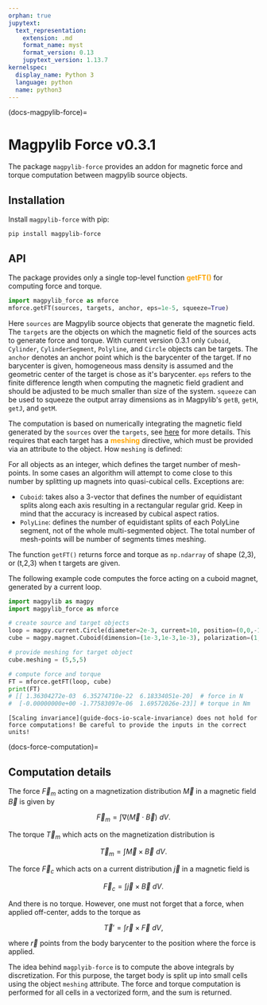 ```yaml
---
orphan: true
jupytext:
  text_representation:
    extension: .md
    format_name: myst
    format_version: 0.13
    jupytext_version: 1.13.7
kernelspec:
  display_name: Python 3
  language: python
  name: python3
---
```


(docs-magpylib-force)=

# Magpylib Force v0.3.1

The package `magpylib-force` provides an addon for magnetic force and torque
computation between magpylib source objects.

## Installation

Install `magpylib-force` with pip:

```console
pip install magpylib-force
```

## API

The package provides only a single top-level function
<span style="color: orange">**getFT()**</span> for computing force and torque.

```python
import magpylib_force as mforce
mforce.getFT(sources, targets, anchor, eps=1e-5, squeeze=True)
```

Here `sources` are Magpylib source objects that generate the magnetic field. The
`targets` are the objects on which the magnetic field of the sources acts to
generate force and torque. With current version 0.3.1 only `Cuboid`, `Cylinder`,
`CylinderSegment`, `Polyline`, and `Circle` objects can be targets. The `anchor`
denotes an anchor point which is the barycenter of the target. If no barycenter
is given, homogeneous mass density is assumed and the geometric center of the
target is chose as it's barycenter. `eps` refers to the finite difference length
when computing the magnetic field gradient and should be adjusted to be much
smaller than size of the system. `squeeze` can be used to squeeze the output
array dimensions as in Magpylib's `getB`, `getH`, `getJ`, and `getM`.

The computation is based on numerically integrating the magnetic field generated
by the `sources` over the `targets`, see [here](docs-force-computation) for more
details. This requires that each target has a
<span style="color: orange">**meshing**</span> directive, which must be provided
via an attribute to the object. How `meshing` is defined:

For all objects as an integer, which defines the target number of mesh-points.
In some cases an algorithm will attempt to come close to this number by
splitting up magnets into quasi-cubical cells. Exceptions are:

- `Cuboid`: takes also a 3-vector that defines the number of equidistant splits
  along each axis resulting in a rectangular regular grid. Keep in mind that the
  accuracy is increased by cubical aspect ratios.
- `PolyLine`: defines the number of equidistant splits of each PolyLine segment,
  not of the whole multi-segmented object. The total number of mesh-points will
  be number of segments times meshing.

The function `getFT()` returns force and torque as `np.ndarray` of shape (2,3),
or (t,2,3) when t targets are given.

The following example code computes the force acting on a cuboid magnet,
generated by a current loop.

```python
import magpylib as magpy
import magpylib_force as mforce

# create source and target objects
loop = magpy.current.Circle(diameter=2e-3, current=10, position=(0,0,-1e-3))
cube = magpy.magnet.Cuboid(dimension=(1e-3,1e-3,1e-3), polarization=(1,0,0))

# provide meshing for target object
cube.meshing = (5,5,5)

# compute force and torque
FT = mforce.getFT(loop, cube)
print(FT)
# [[ 1.36304272e-03  6.35274710e-22  6.18334051e-20]  # force in N
#  [-0.00000000e+00 -1.77583097e-06  1.69572026e-23]] # torque in Nm
```

```{warning}
[Scaling invariance](guide-docs-io-scale-invariance) does not hold for force computations! Be careful to provide the inputs in the correct units!
```

(docs-force-computation)=

## Computation details

The force $\vec{F}_m$ acting on a magnetization distribution $\vec{M}$ in a
magnetic field $\vec{B}$ is given by

$$\vec{F}_m = \int \nabla (\vec{M}\cdot\vec{B}) \ dV.$$

The torque $\vec{T}_m$ which acts on the magnetization distribution is

$$\vec{T}_m = \int \vec{M} \times \vec{B} \ dV.$$

The force $\vec{F}_c$ which acts on a current distribution $\vec{j}$ in a
magnetic field is

$$\vec{F}_c = \int \vec{j}\times \vec{B} \ dV.$$

And there is no torque. However, one must not forget that a force, when applied
off-center, adds to the torque as

$$\vec{T}' = \int \vec{r} \times \vec{F} \ dV,$$

where $\vec{r}$ points from the body barycenter to the position where the force
is applied.

The idea behind `magplyib-force` is to compute the above integrals by
discretization. For this purpose, the target body is split up into small cells
using the object `meshing` attribute. The force and torque computation is
performed for all cells in a vectorized form, and the sum is returned.
